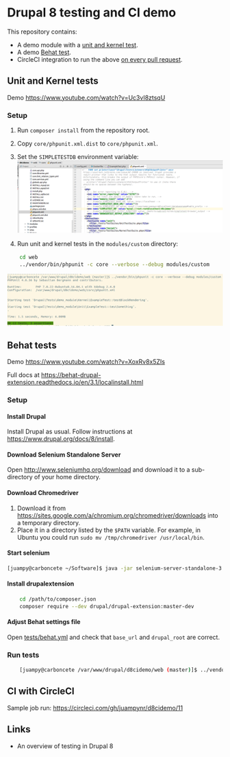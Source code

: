 # Drupal 8 testing and CI demo

This repository contains:

- A demo module with a [unit and kernel test](web/modules/custom/demo_module/tests/src).
- A demo [Behat test](tests).
- CircleCI integration to run the above [on every pull request](https://circleci.com/gh/juampynr/d8cidemo).

## Unit and Kernel tests

Demo https://www.youtube.com/watch?v=Uc3vI8ztsqU

### Setup
1. Run `composer install` from the repository root.
2. Copy `core/phpunit.xml.dist` to `core/phpunit.xml`.
3. Set the `SIMPLETESTDB` environment variable:
![](docs/images/phpunit.png)

4. Run unit and kernel tests in the `modules/custom` directory:
```bash
    cd web
    ../vendor/bin/phpunit -c core --verbose --debug modules/custom
```
![](docs/images/phpunit-run.png)

## Behat tests

Demo https://www.youtube.com/watch?v=XoxRv8x5ZIs

Full docs at https://behat-drupal-extension.readthedocs.io/en/3.1/localinstall.html

### Setup

#### Install Drupal

Install Drupal as usual. Follow instructions at https://www.drupal.org/docs/8/install.

#### Download Selenium Standalone Server

Open http://www.seleniumhq.org/download and download it to a sub-directory of your home directory.

#### Download Chromedriver

1. Download it from https://sites.google.com/a/chromium.org/chromedriver/downloads into a temporary directory.
2. Place it in a directory listed by the `$PATH` variable. For example, in Ubuntu you could
run `sudo mv /tmp/chromedriver /usr/local/bin`.

#### Start selenium
```bash
[juampy@carboncete ~/Software]$ java -jar selenium-server-standalone-3.6.0.jar
```

#### Install drupalextension
```bash
    cd /path/to/composer.json
    composer require --dev drupal/drupal-extension:master-dev
```

#### Adjust Behat settings file
Open [tests/behat.yml](tests/behat.yml) and check that `base_url` and `drupal_root` are correct.

### Run tests
```bash
    [juampy@carboncete /var/www/drupal/d8cidemo/web (master)]$ ../vendor/bin/behat --verbose -c ../tests/behat.yml
```
 
## CI with CircleCI

Sample job run: https://circleci.com/gh/juampynr/d8cidemo/11

## Links
- An overview of testing in Drupal 8
